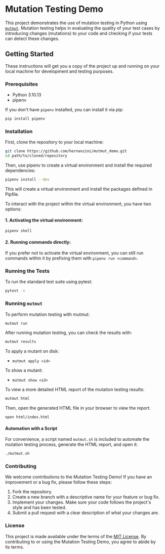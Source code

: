 # Mutation Testing Demo

This project demonstrates the use of mutation testing in Python using [`mutmut`](https://github.com/boxed/mutmut). Mutation testing helps in evaluating the quality of your test cases by introducing changes (mutations) to your code and checking if your tests can detect these changes.

## Getting Started

These instructions will get you a copy of the project up and running on your local machine for development and testing purposes.

### Prerequisites

- Python 3.10.13
- pipenv

If you don't have `pipenv` installed, you can install it via pip:

```bash
pip install pipenv
```

### Installation

First, clone the repository to your local machine:

```bash
git clone https://github.com/hernanzini/mutmut_demo.git
cd path/to/cloned/repository
```

Then, use pipenv to create a virtual environment and install the required dependencies:

```bash
pipenv install --dev
```

This will create a virtual environment and install the packages defined in Pipfile.

To interact with the project within the virtual environment, you have two options:

#### 1. Activating the virtual environment:
```bash
pipenv shell
```

#### 2. Running commands directly:
If you prefer not to activate the virtual environment, you can still run commands within it by prefixing them with `pipenv run <command>`.


### Running the Tests
To run the standard test suite using pytest:

```bash
pytest -v
```

### Running `mutmut`
To perform mutation testing with mutmut:
```bash
mutmut run
```
After running mutation testing, you can check the results with:

```bash
mutmut results
```
To apply a mutant on disk:
- `mutmut apply <id>`

To show a mutant:
- `mutmut show <id>`

To view a more detailed HTML report of the mutation testing results:

```bash
mutmut html
```
Then, open the generated HTML file in your browser to view the report.

```bash
open html/index.html
```

#### Automation with a Script
For convenience, a script named `mutmut.sh` is included to automate the mutation testing process, generate the HTML report, and open it:

```bash
./mutmut.sh
```

### Contributing
We welcome contributions to the Mutation Testing Demo! If you have an improvement or a bug fix, please follow these steps:

1. Fork the repository.
2. Create a new branch with a descriptive name for your feature or bug fix.
3. Implement your changes. Make sure your code follows the project's style and has been tested.
4. Submit a pull request with a clear description of what your changes are.

### License
This project is made available under the terms of the [MIT License](https://opensource.org/licenses/MIT).
By contributing to or using the Mutation Testing Demo, you agree to abide by its terms.